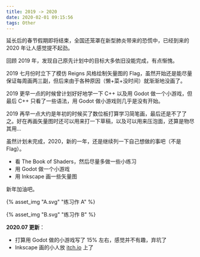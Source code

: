 ```yaml
---
title: 2019 -> 2020
date: 2020-02-01 09:15:56
tags: Other
---
```


延长后的春节假期即将结束，全国还笼罩在新型肺炎带来的恐慌中，已经到来的 2020 年让人感觉提不起劲。

回顾 2019 年，发现自己原先计划中的目标大多依旧没能完成，有点惭愧。

<!-- more -->

2019 七月份时立下了模仿 Reigns 风格绘制矢量图的 Flag，虽然开始还是能尽量保证每周画两三副，但后来由于各种原因（懒+菜+没时间）就渐渐地没画了。

2019 更早一点的时候曾计划好好地学一下 C++ 以及用 Godot 做一个小游戏，但最后 C++ 只看了一些语法，用 Godot 做小游戏则几乎是没有开始。

2019 再早一点大约是年初的时候买了数位板打算学习简笔画，最后还是不了了之。好在再画矢量图时还可以用来打一下草稿，以及可以用来压泡面，还算是物尽其用...

虽然计划未完成，2020，新的一年，还是继续列一下自己想做的事吧（不是 Flag）。

- 看 The Book of Shaders，然后尽量多做一些小练习
- 用 Godot 做一个小游戏
- 用 Inkscape 画一些矢量图

新年加油吧。

{% asset_img "A.svg" "练习作 A" %}

{% asset_img "B.svg" "练习作 B" %}

**2020.07 更新**：

- 打算用 Godot 做的小游戏写了 15% 左右，感觉并不有趣，弃坑了
- Inkscape 画的小人放 [itch.io](https://qix.itch.io/card-game-assets) 上了
